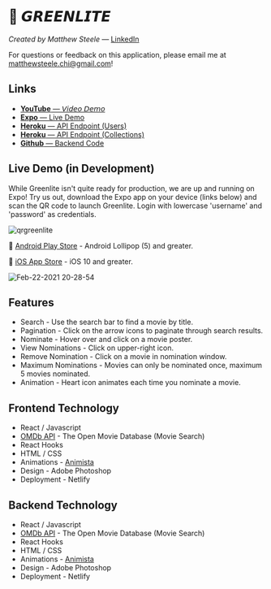 # 💚 𝙂𝙍𝙀𝙀𝙉𝙇𝙄𝙏𝙀

_Created by Matthew Steele_ — [LinkedIn](https://www.linkedin.com/in/matthewsteeleonline/ "LinkedIn")

For questions or feedback on this application, please email me at matthewsteele.chi@gmail.com!

## Links

- [**YouTube** — 𝘝𝘪𝘥𝘦𝘰 𝘋𝘦𝘮𝘰](https://youtu.be/SDzlYMgTgJo "Video Demo")
- [**Expo** — Live Demo](https://expo.io/@thrlstl/projects/Greenlite-v1 "Expo Project")
- [**Heroku** — API Endpoint (Users)](https://greenlite-api.herokuapp.com/users "Users")
- [**Heroku** — API Endpoint (Collections)](https://greenlite-api.herokuapp.com/collections "Collections")
- [**Github** — Backend Code](https://expo.io/@thrlstl/projects/Greenlite-v1 "Expo Project")

## Live Demo (in Development)

While Greenlite isn't quite ready for production, we are up and running on Expo! Try us out, download the Expo app on your device (links below) and scan the QR code to launch Greenlite. Login with lowercase 'username' and 'password' as credentials.

![qrgreenlite](https://user-images.githubusercontent.com/68616411/109093450-fc704c00-76dd-11eb-80d5-304e636cfb66.png)

🤖 [Android Play Store](https://play.google.com/store/apps/details?id=host.exp.exponent "Android") - Android Lollipop (5) and greater.

🍎 [iOS App Store](https://itunes.com/apps/exponent "Apple") - iOS 10 and greater.

![Feb-22-2021 20-28-54](https://user-images.githubusercontent.com/68616411/108795736-a6b86a00-754c-11eb-8d80-12203e29d792.gif)

## Features

- Search - Use the search bar to find a movie by title.
- Pagination - Click on the arrow icons to paginate through search results.
- Nominate - Hover over and click on a movie poster.
- View Nominations - Click on upper-right icon.
- Remove Nomination - Click on a movie in nomination window.
- Maximum Nominations - Movies can only be nominated once, maximum 5 movies nominated.
- Animation - Heart icon animates each time you nominate a movie.

## Frontend Technology

- React / Javascript
- [OMDb API](http://omdbapi.com/ "OMDb API") - The Open Movie Database (Movie Search)
- React Hooks
- HTML / CSS
- Animations - [Animista](https://animista.net/ "Animista.net")
- Design - Adobe Photoshop
- Deployment - Netlify

## Backend Technology

- React / Javascript
- [OMDb API](http://omdbapi.com/ "OMDb API") - The Open Movie Database (Movie Search)
- React Hooks
- HTML / CSS
- Animations - [Animista](https://animista.net/ "Animista.net")
- Design - Adobe Photoshop
- Deployment - Netlify
